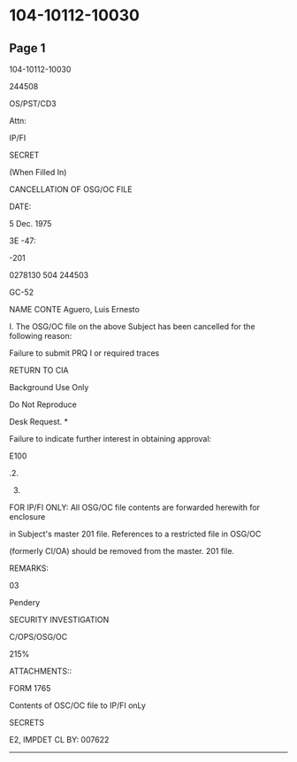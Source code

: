 # 104-10112-10030

## Page 1

104-10112-10030

244508

OS/PST/CD3

Attn:

IP/FI

SECRET

(When Filled In)

CANCELLATION OF OSG/OC FILE

DATE:

5 Dec. 1975

3E -47:

-201

0278130 504 244503

GC-52

NAME CONTE Aguero, Luis Ernesto

I. The OSG/OC file on the above Subject has been cancelled for the following reason:

Failure to submit PRQ I or required traces

RETURN TO CIA

Background Use Only

Do Not Reproduce

Desk Request. *

Failure to indicate further interest in obtaining approval:

E100

.2.

3.

FOR IP/FI ONLY: All OSG/OC file contents are forwarded herewith for enclosure

in Subject's master 201 file. References to a restricted file in OSG/OC

(formerly CI/OA) should be removed from the master. 201 file.

REMARKS:

03

Pendery

SECURITY INVESTIGATION

C/OPS/OSG/OC

215%

ATTACHMENTS::

FORM 1765

Contents of OSC/OC file to IP/FI onLy

SECRETS

E2, IMPDET CL BY: 007622

---

